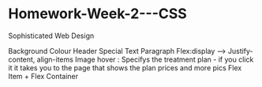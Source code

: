 # Homework-Week-2---CSS
 Sophisticated Web Design


Background Colour
Header
Special Text
Paragraph
Flex:display --> Justify-content, align-items
Image hover : Specifys the treatment plan - if you click it it takes you to the page that shows the plan prices and more pics
Flex Item + Flex Container